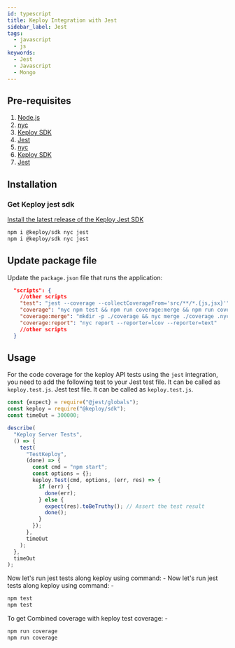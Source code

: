 ```yaml
---
id: typescript
title: Keploy Integration with Jest
sidebar_label: Jest
tags:
  - javascript
  - js
keywords:
  - Jest
  - Javascript
  - Mongo
---
```


## Pre-requisites

1. [Node.js](https://nodejs.org/en/download)
2. [nyc](https://www.npmjs.com/package/nyc)
3. [Keploy SDK](https://github.com/keploy/keploy?tab=readme-ov-file#-quick-installation)
4. [Jest](https://jestjs.io/docs/getting-started)
2. [nyc](https://www.npmjs.com/package/nyc)
3. [Keploy SDK](https://github.com/keploy/keploy?tab=readme-ov-file#-quick-installation)
4. [Jest](https://jestjs.io/docs/getting-started)

## Installation

### Get Keploy jest sdk

[Install the latest release of the Keploy Jest SDK](https://www.npmjs.com/package/@keploy/sdk)

```bash
npm i @keploy/sdk nyc jest
npm i @keploy/sdk nyc jest
```

## Update package file

Update the `package.json` file that runs the application:

```json
  "scripts": {
    //other scripts
    "test": "jest --coverage --collectCoverageFrom='src/**/*.{js,jsx}'",
    "coverage": "nyc npm test && npm run coverage:merge && npm run coverage:report",
    "coverage:merge": "mkdir -p ./coverage && nyc merge ./coverage .nyc_output/out.json",
    "coverage:report": "nyc report --reporter=lcov --reporter=text"
    //other scripts
  }
```

## Usage

For the code coverage for the keploy API tests using the `jest` integration, you need to add the following test to your
Jest test file. It can be called as `keploy.test.js`.
Jest test file. It can be called as `keploy.test.js`.

```javascript
const {expect} = require("@jest/globals");
const keploy = require("@keploy/sdk");
const timeOut = 300000;

describe(
  "Keploy Server Tests",
  () => {
    test(
      "TestKeploy",
      (done) => {
        const cmd = "npm start";
        const options = {};
        keploy.Test(cmd, options, (err, res) => {
          if (err) {
            done(err);
          } else {
            expect(res).toBeTruthy(); // Assert the test result
            done();
          }
        });
      },
      timeOut
    );
  },
  timeOut
);
```

Now let's run jest tests along keploy using command: -
Now let's run jest tests along keploy using command: -

```bash
npm test
npm test
```

To get Combined coverage with keploy test coverage: - 

```bash
npm run coverage
npm run coverage
```
